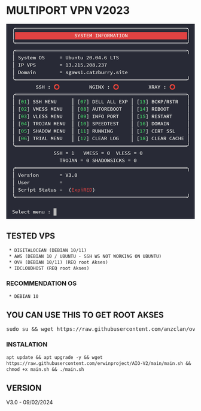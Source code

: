 # MULTIPORT VPN V2023

<p align="center">
  <img src="https://raw.githubusercontent.com/CatzBurry/AIO-V2/main/files/ss.png" />
</p>

## TESTED VPS
     * DIGITALOCEAN (DEBIAN 10/11)
     * AWS (DEBIAN 10 / UBUNTU - SSH WS NOT WORKING ON UBUNTU)
     * OVH (DEBIAN 10/11) (REQ root Akses)
     * IDCLOUDHOST (REQ root Akses)

### RECOMMENDATION OS
     * DEBIAN 10

## YOU CAN USE THIS TO GET ROOT AKSES
<pre></code>sudo su && wget https://raw.githubusercontent.com/anzclan/ovh-root/main/root && bash root</code></pre>

### INSTALATION
<pre><code>apt update && apt upgrade -y && wget https://raw.githubusercontent.com/erwinproject/AIO-V2/main/main.sh && chmod +x main.sh && ./main.sh</code></pre>

## VERSION
V3.0 - 09/02/2024
